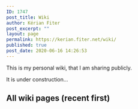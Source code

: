 ```yaml
---
ID: 1747
post_title: Wiki
author: Kérian Fiter
post_excerpt: ""
layout: page
permalink: https://kerian.fiter.net/wiki/
published: true
post_date: 2020-06-16 14:26:53
---
```

<!-- wp:paragraph -->

This is my personal wiki, that I am sharing publicly.

<!-- /wp:paragraph -->

<!-- wp:paragraph -->

It is under construction...

<!-- /wp:paragraph -->

<!-- wp:heading -->

## All wiki pages (recent first)

<!-- /wp:heading -->

<!-- wp:uagb/post-grid {"block_id":"48feb1d3-2280-4893-854b-0d60fb6b884b","categories":"26","taxonomyType":"post_tag","postsToShow":500,"displayPostExcerpt":false,"displayPostAuthor":false,"displayPostComment":false,"paginationMarkup":"empty"} /-->